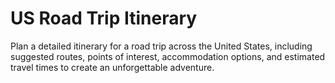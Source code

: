 # US Road Trip Itinerary

Plan a detailed itinerary for a road trip across the United States, including suggested routes, points of interest, accommodation options, and estimated travel times to create an unforgettable adventure.